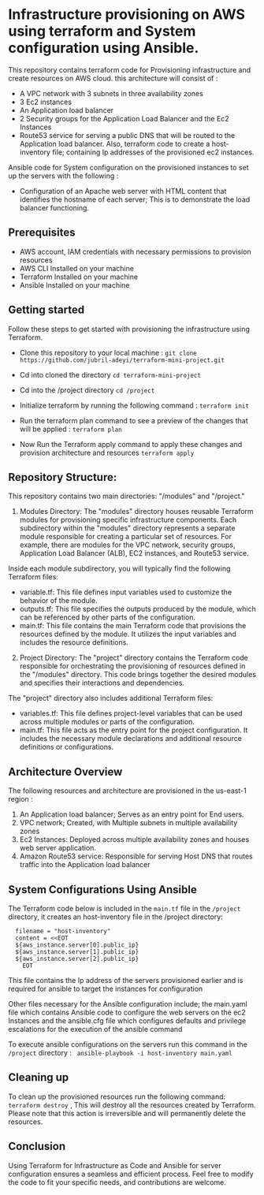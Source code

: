 # Infrastructure provisioning on AWS using terraform and System configuration using Ansible. 

This repository contains terraform code for Provisioning infrastructure and create resources on AWS cloud. this architecture will consist of :
* A VPC network with 3 subnets in three availability zones
* 3 Ec2 instances 
* An Application load balancer 
* 2 Security groups for the Application Load Balancer and the Ec2 Instances
* Route53 service for serving a public DNS that will be routed to the Application load balancer. 
Also, terraform code to create a host-inventory file; containing Ip addresses of the provisioned ec2 instances.  

Ansible code for System configuration on the provisioned instances to set up the servers with the following : 

* Configuration of an Apache web server with HTML content that identifies the hostname of each server; This is to demonstrate the load balancer functioning. 
## Prerequisites

* AWS account, IAM credentials with necessary permissions to provision resources
* AWS CLI Installed on your machine 
* Terraform Installed on your machine 
* Ansible Installed on your machine 

## Getting started 

Follow these steps to get started with provisioning the infrastructure using Terraform. 

* Clone this repository to your local machine : 
`git clone https://github.com/jubril-adeyi/terraform-mini-project.git`
* Cd into cloned the directory 
`cd terraform-mini-project`
* Cd into the /project directory 
`cd /project`

* Initialize terraform by running the following command :
`terraform init `
* Run the terraform plan command to see a preview of the changes that will be applied : 
`terraform plan`
* Now Run the Terraform apply command to apply these changes and provision architecture and resources
 `terraform apply`

## Repository Structure:

This repository contains two main directories: "/modules" and "/project."

1. Modules Directory: The "modules" directory houses reusable Terraform modules for provisioning specific infrastructure components. Each subdirectory within the "modules" directory represents a separate module responsible for creating a particular set of resources. For example, there are modules for the VPC network, security groups, Application Load Balancer (ALB), EC2 instances, and Route53 service.

Inside each module subdirectory, you will typically find the following Terraform files:

* variable.tf: This file defines input variables used to customize the behavior of the module.
* outputs.tf: This file specifies the outputs produced by the module, which can be referenced by other parts of the configuration.
* main.tf: This file contains the main Terraform code that provisions the resources defined by the module. It utilizes the input variables and includes the resource definitions.

2. Project Directory: The "project" directory contains the Terraform code responsible for orchestrating the provisioning of resources defined in the "/modules" directory. This code brings together the desired modules and specifies their interactions and dependencies.

The "project" directory also includes additional Terraform files:

* variables.tf: This file defines project-level variables that can be used across multiple modules or parts of the configuration.
* main.tf: This file acts as the entry point for the project configuration. It includes the necessary module declarations and  additional resource definitions or configurations. 

## Architecture Overview 

The following resources and architecture are provisioned in the us-east-1 region : 

1. An Application load balancer; Serves as an entry point for End users. 
2. VPC network; Created, with Multiple subnets in multiple availability zones 
3. Ec2 Instances: Deployed across multiple availability zones and houses web  server application. 
4. Amazon Route53 service: Responsible for serving Host DNS that routes traffic into the Application load balancer 

## System Configurations Using Ansible 

The Terraform code below is included in the `main.tf` file in the `/project` directory, it  creates an host-inventory file in the /project directory:
```resource "local_file" "host-inventory" {
  filename = "host-inventory"
  content = <<EOT
  ${aws_instance.server[0].public_ip}
  ${aws_instance.server[1].public_ip}
  ${aws_instance.server[2].public_ip}
    EOT
 ```

This file contains the Ip address of the servers provisioned earlier and is required  for ansible to target the instances for configuration 


Other files necessary for the Ansible configuration include; the main.yaml file which contains Ansible code to configure the web servers on the ec2 Instances and the ansible.cfg file which configures defaults and privilege escalations for the execution of the ansible command

To execute ansible configurations on the servers run this command in the `/project` directory :  ` ansible-playbook -i host-inventory main.yaml`

## Cleaning up 

To clean up the provisioned resources run the following command: `terraform destroy` ,  This will destroy all the resources created by Terraform. Please note that this action is irreversible and will permanently delete the resources.

## Conclusion 

Using Terraform for Infrastructure as Code and Ansible for server configuration ensures a seamless and efficient process. Feel free to modify the code to fit your specific needs, and contributions are welcome.




